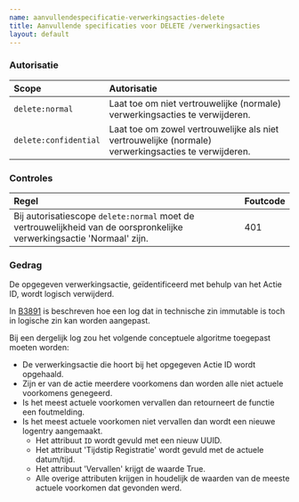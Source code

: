 ```yaml
---
name: aanvullendespecificatie-verwerkingsacties-delete
title: Aanvullende specificaties voor DELETE /verwerkingsacties
layout: default
---
```



### Autorisatie

| Scope | Autorisatie | 
| :---- | :---- |
| `delete:normal` | Laat toe om niet vertrouwelijke (normale) verwerkingsacties te verwijderen. 
| `delete:confidential` | Laat toe om zowel vertrouwelijke als niet vertrouwelijke (normale) verwerkingsacties te verwijderen.


### Controles

| Regel | Foutcode |
| :---- | :---- |
| Bij autorisatiescope `delete:normal` moet de vertrouwelijkheid van de oorspronkelijke verwerkingsactie 'Normaal' zijn. | 401 |


### Gedrag

De opgegeven verwerkingsactie, geïdentificeerd met behulp van het Actie ID, wordt logisch verwijderd.

In [B3891](../achtergronddocumentatie/ontwerp/artefacten/3891.md) is beschreven hoe een log dat in technische zin immutable is toch in logische zin kan worden aangepast.

Bij een dergelijk log zou het volgende conceptuele algoritme toegepast moeten worden:
*	De verwerkingsactie die hoort bij het opgegeven Actie ID wordt opgehaald.
*	Zijn er van de actie meerdere voorkomens dan worden alle niet actuele voorkomens genegeerd.
*	Is het meest actuele voorkomen vervallen dan retourneert de functie een foutmelding.
*	Is het meest actuele voorkomen niet vervallen dan wordt een nieuwe logentry aangemaakt.
    * Het attribuut `ID` wordt gevuld met een nieuw UUID.
    * Het attribuut 'Tijdstip Registratie' wordt gevuld met de actuele datum/tijd.
    * Het attribuut 'Vervallen' krijgt de waarde True.
    * Alle overige attributen krijgen in houdelijk de waarden van de meeste actuele voorkomen dat gevonden werd.

